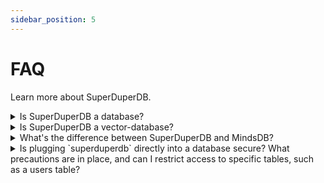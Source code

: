 ```yaml
---
sidebar_position: 5
---
```


# FAQ
Learn more about SuperDuperDB.

<details>
<summary>Is SuperDuperDB a database?</summary>

No, SuperDuperDB is not a traditional standalone database. Instead, it is a versatile Python framework or tool designed to seamlessly integrate artificial intelligence capabilities into various databases. It supports a wide range of databases, including but not limited to MongoDB, MySQL, Postgres, and more. The focus is on enhancing database functionality with AI features rather than serving as a standalone database solution.
</details>

<details>
<summary>Is SuperDuperDB a vector-database?</summary>

No, SuperDuperDB is not a vector-database. It is a versatile Python framework that excels in bringing AI into your favorite database.
</details>

<details>
<summary>What's the difference between SuperDuperDB and MindsDB?</summary>

The main differences between SuperDuperDB and MindsDB are outlined below:

1. **Developer Experience:**
   - **MindsDB:** Requires learning a new language created by MindsDB.
   - **SuperDuperDB:** Only requires proficiency in Python and familiar database query languages/operators.

2. **Integration with Python Ecosystem:**
   - **MindsDB:** Utilizes a cloaked connection between data sources and Python models.
   - **SuperDuperDB:** Offers full transparency in the notebook, allowing for granular output inspection, debugging, and visualization within known Python environments and tools.

3. **Vector Search:**
   - **MindsDB:** Does not support native vector embedding, resulting in no natively supported vector search capability.
   - **SuperDuperDB:** Supports vectors in any format, including raw, and integrates various vector search solutions; this includes images and videos.

4. **Support for Flexible Data Types:**
   - **MindsDB:** Limited to handling text and numbers only.
   - **SuperDuperDB:** Supports any datatype, providing flexibility in managing diverse data types.

5. **Multi-Tenant (Multi Data Store):**
   - **MindsDB:** Does not separate data source, model registry, and metadata.
   - **SuperDuperDB:** Allows different locations for data stores, models, and metadata, facilitating multi-data store setups that can share the same models.

6. **Bringing Your Own Models:**
   - **MindsDB:** Requires rewriting and reorganization of your model when bringing your own models.
   - **SuperDuperDB:** Enables the use of your framework natively without requiring any adaptation when bringing your own models.
</details>


<details>
<summary>Is plugging `superduperdb` directly into a database secure? What precautions are in place, and can I restrict access to specific tables, such as a users table?</summary>

To adhere to the principle of least privilege, SuperDuperDB requires read-only access to the tables you intend to `index`.

One option is maintaining your database as read-only and storing the index externally, such as on your filesystem. Alternatively, you can establish a new table dedicated to housing the index (e.g superduper_index). In this case, the requisite step would be granting us write access to that specific table.

For enhanced security, consider creating a new user specifically for SuperDuperDB. Grant this user read-only access to your data tables and read-write access exclusively to the `superduper_index` table.

If you value privacy as well, we recommend engaging in a more in-depth discussion within the project's Slack channel: [SuperDuperDB Slack](https://join.slack.com/t/superduperdb/shared_invite/zt-1zuojj0k0-RjAYBs1TDsvEa7yaFGa6QA).

</details>
 